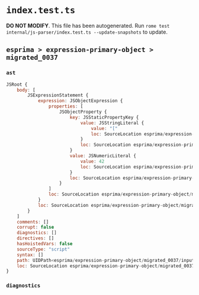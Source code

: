 # `index.test.ts`

**DO NOT MODIFY**. This file has been autogenerated. Run `rome test internal/js-parser/index.test.ts --update-snapshots` to update.

## `esprima > expression-primary-object > migrated_0037`

### `ast`

```javascript
JSRoot {
	body: [
		JSExpressionStatement {
			expression: JSObjectExpression {
				properties: [
					JSObjectProperty {
						key: JSStaticPropertyKey {
							value: JSStringLiteral {
								value: "["
								loc: SourceLocation esprima/expression-primary-object/migrated_0037/input.js 1:2-1:5
							}
							loc: SourceLocation esprima/expression-primary-object/migrated_0037/input.js 1:2-1:5
						}
						value: JSNumericLiteral {
							value: 42
							loc: SourceLocation esprima/expression-primary-object/migrated_0037/input.js 1:7-1:9
						}
						loc: SourceLocation esprima/expression-primary-object/migrated_0037/input.js 1:2-1:9
					}
				]
				loc: SourceLocation esprima/expression-primary-object/migrated_0037/input.js 1:1-1:10
			}
			loc: SourceLocation esprima/expression-primary-object/migrated_0037/input.js 1:0-1:11
		}
	]
	comments: []
	corrupt: false
	diagnostics: []
	directives: []
	hasHoistedVars: false
	sourceType: "script"
	syntax: []
	path: UIDPath<esprima/expression-primary-object/migrated_0037/input.js>
	loc: SourceLocation esprima/expression-primary-object/migrated_0037/input.js 1:0-1:11
}
```

### `diagnostics`

```

```

